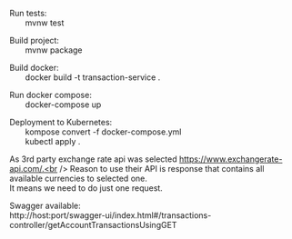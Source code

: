 Run tests:<br />
   &nbsp;&nbsp;&nbsp;&nbsp;&nbsp;&nbsp; mvnw test<br />

Build project:<br />
   &nbsp;&nbsp;&nbsp;&nbsp;&nbsp;&nbsp; mvnw package<br />

Build docker:<br />
   &nbsp;&nbsp;&nbsp;&nbsp;&nbsp;&nbsp; docker build -t transaction-service .<br />

Run docker compose:<br />
   &nbsp;&nbsp;&nbsp;&nbsp;&nbsp;&nbsp; docker-compose up<br />

Deployment to Kubernetes:<br />
   &nbsp;&nbsp;&nbsp;&nbsp;&nbsp;&nbsp; kompose convert -f docker-compose.yml<br />
   &nbsp;&nbsp;&nbsp;&nbsp;&nbsp;&nbsp; kubectl apply .<br />


As 3rd party exchange rate api was selected https://www.exchangerate-api.com/.<br />
Reason to use their API is response that contains all available currencies to selected one.<br />
It means we need to do just one request.<br />

Swagger available:<br />
http://host:port/swagger-ui/index.html#/transactions-controller/getAccountTransactionsUsingGET
